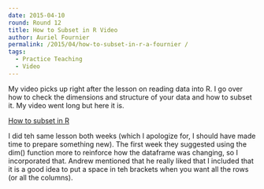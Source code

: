 ```yaml
---
date: 2015-04-10
round: Round 12
title: How to Subset in R Video
author: Auriel Fournier
permalink: /2015/04/how-to-subset-in-r-a-fournier /
tags:
  - Practice Teaching
  - Video
---
```


My video picks up right after the lesson on reading data into R. I go over how to check the dimensions and structure of your data and how to subset it. 
My video went long but here it is.

[How to subset in R](https://vimeo.com/124621639)

I did teh same lesson both weeks (which I apologize for, I should have made time to prepare something new). The first week they suggested using the dim() function more to reinforce how the dataframe was changing, so I incorporated that. 
Andrew mentioned that he really liked that I included that it is a good idea to put a space in teh brackets when you want all the rows (or all the columns). 
